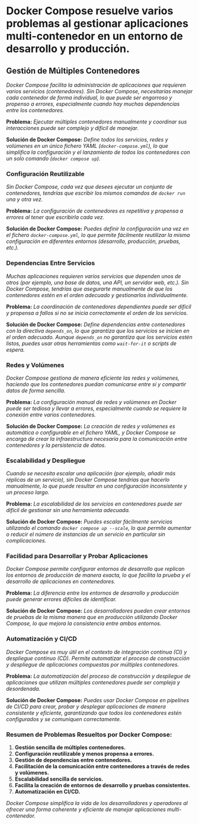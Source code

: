 <!-- Autor: Daniel Benjamin Perez Morales -->
<!-- GitHub: https://github.com/DanielPerezMoralesDev13 -->
<!-- Correo electrónico: danielperezdev@proton.me -->

# **Docker Compose resuelve varios problemas al gestionar aplicaciones multi-contenedor en un entorno de desarrollo y producción.**

## **Gestión de Múltiples Contenedores**

*Docker Compose facilita la administración de aplicaciones que requieren varios servicios (contenedores). Sin Docker Compose, necesitarías manejar cada contenedor de forma individual, lo que puede ser engorroso y propenso a errores, especialmente cuando hay muchas dependencias entre los contenedores.*

**Problema:** *Ejecutar múltiples contenedores manualmente y coordinar sus interacciones puede ser complejo y difícil de manejar.*

**Solución de Docker Compose:** *Define todos los servicios, redes y volúmenes en un único fichero YAML (`docker-compose.yml`), lo que simplifica la configuración y el lanzamiento de todos los contenedores con un solo comando (`docker compose up`).*

### **Configuración Reutilizable**

*Sin Docker Compose, cada vez que desees ejecutar un conjunto de contenedores, tendrías que escribir los mismos comandos de `docker run` una y otra vez.*

**Problema:** *La configuración de contenedores es repetitiva y propensa a errores al tener que escribirla cada vez.*

**Solución de Docker Compose:** *Puedes definir la configuración una vez en el fichero `docker-compose.yml`, lo que permite fácilmente reutilizar la misma configuración en diferentes entornos (desarrollo, producción, pruebas, etc.).*

### **Dependencias Entre Servicios**

*Muchas aplicaciones requieren varios servicios que dependen unos de otros (por ejemplo, una base de datos, una API, un servidor web, etc.). Sin Docker Compose, tendrías que asegurarte manualmente de que los contenedores estén en el orden adecuado y gestionarlos individualmente.*

**Problema:** *La coordinación de contenedores dependientes puede ser difícil y propensa a fallos si no se inicia correctamente el orden de los servicios.*

**Solución de Docker Compose:** *Define dependencias entre contenedores con la directiva `depends_on`, lo que garantiza que los servicios se inicien en el orden adecuado. Aunque `depends_on` no garantiza que los servicios estén listos, puedes usar otras herramientas como `wait-for-it` o scripts de espera.*

### **Redes y Volúmenes**

*Docker Compose gestiona de manera eficiente las redes y volúmenes, haciendo que los contenedores puedan comunicarse entre sí y compartir datos de forma sencilla.*

**Problema:** *La configuración manual de redes y volúmenes en Docker puede ser tediosa y llevar a errores, especialmente cuando se requiere la conexión entre varios contenedores.*

**Solución de Docker Compose:** *La creación de redes y volúmenes es automática o configurable en el fichero YAML, y Docker Compose se encarga de crear la infraestructura necesaria para la comunicación entre contenedores y la persistencia de datos.*

### **Escalabilidad y Despliegue**

*Cuando se necesita escalar una aplicación (por ejemplo, añadir más réplicas de un servicio), sin Docker Compose tendrías que hacerlo manualmente, lo que puede resultar en una configuración inconsistente y un proceso largo.*

**Problema:** *La escalabilidad de los servicios en contenedores puede ser difícil de gestionar sin una herramienta adecuada.*

**Solución de Docker Compose:** *Puedes escalar fácilmente servicios utilizando el comando `docker compose up --scale`, lo que permite aumentar o reducir el número de instancias de un servicio en particular sin complicaciones.*

### **Facilidad para Desarrollar y Probar Aplicaciones**

*Docker Compose permite configurar entornos de desarrollo que replican los entornos de producción de manera exacta, lo que facilita la prueba y el desarrollo de aplicaciones en contenedores.*

**Problema:** *La diferencia entre los entornos de desarrollo y producción puede generar errores difíciles de identificar.*

**Solución de Docker Compose:** *Los desarrolladores pueden crear entornos de pruebas de la misma manera que en producción utilizando Docker Compose, lo que mejora la consistencia entre ambos entornos.*

### **Automatización y CI/CD**

*Docker Compose es muy útil en el contexto de integración continua (CI) y despliegue continuo (CD). Permite automatizar el proceso de construcción y despliegue de aplicaciones compuestas por múltiples contenedores.*

**Problema:** *La automatización del proceso de construcción y despliegue de aplicaciones que utilizan múltiples contenedores puede ser compleja y desordenada.*

**Solución de Docker Compose:** *Puedes usar Docker Compose en pipelines de CI/CD para crear, probar y desplegar aplicaciones de manera consistente y eficiente, garantizando que todos los contenedores estén configurados y se comuniquen correctamente.*

### **Resumen de Problemas Resueltos por Docker Compose:**

1. **Gestión sencilla de múltiples contenedores.**
2. **Configuración reutilizable y menos propensa a errores.**
3. **Gestión de dependencias entre contenedores.**
4. **Facilitación de la comunicación entre contenedores a través de redes y volúmenes.**
5. **Escalabilidad sencilla de servicios.**
6. **Facilita la creación de entornos de desarrollo y pruebas consistentes.**
7. **Automatización en CI/CD.**

*Docker Compose simplifica la vida de los desarrolladores y operadores al ofrecer una forma coherente y eficiente de manejar aplicaciones multi-contenedor.*
